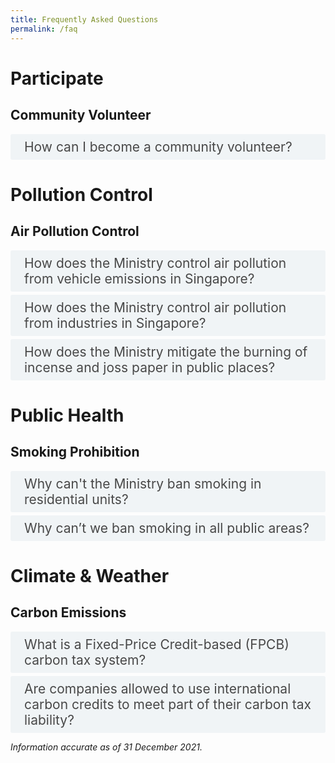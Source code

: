 ```yaml
---
title: Frequently Asked Questions
permalink: /faq
---  
```

<style>

input {
	display: none;
}
label {
	display: block;
	padding: 8px 22px;
	margin: 0 0 5px 0;
	cursor: pointor;
	background: #F0F4F6;
	border-radius: 3px;
	color: #484848;
	transition: ease .5s;
	font-size: 1.5em;
}

label:hover {
	background: #4a96b0;
	color: #FFF;
}

.accordion-content {
	/* background: #E2E5F6; */
	padding: 10px 0px 30px 30px;
	/* border: 1px solid #484848; */
	margin: 0 0 1px 0;
	border-radius: 3px;
}

input + label + .accordion-content {
	display: none;
}

input:checked + label + .accordion-content {
	display: none;
}

input:checked + label + .accordion-content {
	display: block;
}

</style>
<!-- End of accordion -->

<div class="container">

<h1><b>Participate</b></h1>

<h2 id="community-volunteer">Community Volunteer</h2>
<div>
	<input type="checkbox" id="title1"  /><label for="title1">How can I become a community volunteer?</label>
	<div class="accordion-content">
		<p>Protecting the environment is everyone&#39;s responsibility. You can make a difference by being an environment volunteer with the National Environment Agency (NEA) and PUB, Singapore&#39;s National Water Agency.<br>
			<br>
			NEA is recruiting Community Volunteers (CVs) to educate the public on environmental offences. The primary role of a CV is to educate environmental offenders to stop the offending acts and encourage greater ownership of the environment. Training will be provided by NEA. If an offender does not heed the repeated advice of a CV, the CV is empowered to take down the particulars of the non-compliant offender for NEA&#39;s consideration to follow through with enforcement action.<br>
			<br>
			NEA also has other volunteering opportunities such as SG Clean Ambassadors who support the SG Clean Campaign by working with our 3P (People, Public and Private) partners to promote good personal habits and social norms to raise standards of cleanliness and public hygiene, and safeguard public health. If you share our vision and passion to make SG Clean a way of life, we welcome you to <a href="https://form.gov.sg/#!/5e7484a2ca6a010011862c59" target="_blank">sign up</a> as an SG Clean Ambassador.<br>
			<br>
			PUB also has a <a href="https://www.pub.gov.sg/getinvolved/volunteers" target="_blank">volunteer programme</a> where you can do your part for water at the Singapore World Water Day events and public outreach activities.
		</p>
	</div>
</div>

<h1><b>Pollution Control</b></h1>

<h2 id="air-pollution-control">Air Pollution Control</h2>
<div>
  	<input type="checkbox" id="title2"  /><label for="title2">How does the Ministry control air pollution from vehicle emissions in Singapore?</label>
	<div class="accordion-content">
		<p>Vehicular (or motor) emission is one of the major sources of air pollution in Singapore. As part of our Energy Reset goals under the Singapore Green Plan 2030, Singapore is transitioning towards cleaner energy vehicles and ceasing diesel car and taxi registrations from 2025.<br>
    <br>
    To control the emissions generated by motor vehicles and safeguard public health, the National Environment Agency (NEA) sets specific exhaust emission and fuel quality standards for all vehicles, and regulates the type and quality of fuel that is being used in Singapore:<br>
    (I) All new and used petrol or diesel vehicles imported for registration in Singapore must comply with the <a href="https://sso.agc.gov.sg/SL/EPMA1999-RG6?DocDate=20120629&amp;ProvIds=Sc1-#Sc1-" target="_blank">Euro VI emission standards</a>.<br>
    (II) All new and used motorcycles imported into Singapore for registration must comply with the <a href="https://sso.agc.gov.sg/SL/EPMA1999-RG6?DocDate=20120629&amp;ProvIds=Sc3-#Sc3-" target="_blank">Euro IV emission standards</a>. Compared to the Euro III emission standard, the tighter Euro IV emission standard will help to reduce emissions of hydrocarbons (HC) and nitrogen oxides (NOx), which are precursors to ozone.<br>
    (III) All in-use vehicles have to comply with the in-use vehicle emission standards prescribed in the <a href="https://sso.agc.gov.sg/SL/EPMA1999-RG6/#Sc5-" target="_blank">regulations</a>.<br>
    (IV) Every motor vehicle being driven in Singapore, when using diesel or petrol, must only use Euro V diesel or petrol that conforms with the standards prescribed in the <a href="https://sso.agc.gov.sg/SL/EPMA1999-RG6/#Sc8-" target="_blank">regulations</a>.<br>
    (V) NEA also introduced the <a href="https://onemotoring.lta.gov.sg/content/onemotoring/home/buying/upfront-vehicle-costs/emissions-charges.html" target="_blank">Vehicular Emissions Scheme (VES)</a> to replace the Carbon Emission-Based Vehicle Scheme (CEVS) for all new cars, taxis and newly imported used cars with effect from 1 January 2018. The VES covers five pollutants – carbon dioxide (CO2), hydrocarbons (HC), carbon monoxide (CO), nitrogen oxides (NOx) and particulate matter (PM). To further promote the adoption of cleaner vehicles and to discourage the purchases of more pollutive models, the VES for new cars, taxis and imported used cars have been enhanced with increased rebates and surcharges from 1 January 2021 to 31 December 2022.<br>
    (VI) NEA further enhanced the <a href="https://onemotoring.lta.gov.sg/content/onemotoring/home/buying/vehicle-types-and-registrations/commercial-vehicle/early-turnover.html" target="_blank">Early Turnover Scheme (ETS)</a> to cover Euro IV Category C diesel vehicles from 1 April 2021 to 31 March 2023, to incentivise owners of diesel commercial vehicles to replace them with new, cleaner options. NEA and LTA have also introduced the <a href="https://www.lta.gov.sg/content/ltagov/en/newsroom/2020/3/news-releases/Promoting_the_adoption_of_cleaner_commercial_vehicles.html" target="_blank">Commercial Vehicle Emissions Scheme (CVES)</a> for all new and used imported Light Goods Vehicles (LGVs), Goods-cum-Passenger Vehicles (GPVs), and small buses, all with maximum laden weight (MLW) not exceeding 3,500kg, from 1 April 2021 to 31 March 2023.<br>
    (VII) The import of used vehicles into Singapore must also comply with the prevailing emission standards at the time of registration in Singapore.Visit <a href="https://www.nea.gov.sg/our-services/pollution-control/air-pollution/air-pollution-regulations" target="_blank">NEA&#39;s website</a> for more information on air pollution regulations.<br>
    <br>
    If you spot smoky vehicles or idling engines, you may report them to NEA, providing details such as the vehicle registration number, location, date and time of the incident via NEA&#39;s <a href="https://www.nea.gov.sg/corporate-functions/feedback" target="_blank">online feedback form</a>.</p>
	</div>
  	<input type="checkbox" id="title3"  /><label for="title3">How does the Ministry control air pollution from industries in Singapore?</label>
	<div class="accordion-content">
		<p>The National Environment Agency (NEA) evaluates the hazard and pollution impact of industries to ensure that they do not contribute to unmanageable pollution, health and safety hazards. NEA checks the designs of industrial plants and pollution control equipment at the building plan stage for compliance with pollution control requirements. An industry is allowed to be set up only if it is sited in an appropriate industrial estate, and can comply with the pollution control requirements.<br>
			<br>
			NEA&#39;s Source Emission Test Scheme requires industries to conduct source emission tests on their own, or engage <a href="https://www.nea.gov.sg/our-services/pollution-control/air-pollution/air-quality/accredited-testing-bodies-for-source-emission-tests" target="_blank">accredited laboratories</a> under the <a href="https://www.sac-accreditation.gov.sg/services/accreditation-services/laboratories" target="_blank">Singapore Laboratory Accreditation Scheme (SAC-SINGLAS)</a> to monitor their air emissions regularly, and take measures to ensure their compliance with the prescribed air emission standards.<br>
			<br>
			NEA also conducts regular inspections on industries, fuel analyses and smoke observations of chimneys, to ensure that pollution control equipment is maintained and operated properly.
</p>
	</div>
    	<input type="checkbox" id="title4"  /><label for="title4">How does the Ministry mitigate the burning of incense and joss paper in public places?</label>
	<div class="accordion-content">
		<p>Currently, there are no regulations against the burning of incense and joss paper in public places. Being a multi-cultural society, the Government encourages members of public, including temples and devotees, to practise graciousness and consideration for the environment and neighbouring premises, when carrying out religious practices in public places.<br>
			<br>
			Devotees are advised to clean up the place after they have made their offerings. When burning joss paper, candles and other offerings, they should make use of the proper pits and containers provided at the designated points, such as those provided by the Town Councils.<br>
			<br>
			The National Environment Agency (NEA) works closely with religious associations and the town councils on reminding devotees to avoid burning joss papers on the ground and grass patches, and that it is also not necessary to throw joss paper in the air but to burn them instead.<br>
			<br>
			If you have an enquiry, you may contact NEA via this <a href="https://www.nea.gov.sg/corporate-functions/feedback" target="_blank">online feedback form</a>.</p>
	</div>
</div>

<h1><b>Public Health</b></h1>

<h2 id="smoking-prohibition">Smoking Prohibition</h2>
<div>
  	<input type="checkbox" id="title5"  /><label for="title5">Why can&#39;t the Ministry ban smoking in residential units?</label>
	<div class="accordion-content">
		<p>We recognise that indiscriminate smoking in homes can be distressing and we empathise with those affected. <br>
<br>
The National Environment Agency (NEA) has been progressively extending the smoking prohibition to more public places in consultation with the public and relevant stakeholders. Since 2013, the smoking prohibition has been extended to the common areas of public and private residential premises, including condominiums (e.g. common corridors, stairwells, lobby areas, and void decks). <br>
<br>
Nevertheless, homes are private spaces and our regulations need to be balanced against privacy concerns. Apart from privacy concerns, there are also practical challenges to investigating and enforcing against smoking in homes. It will be challenging to track down the smoker or obtain evidence of an act of smoking being committed without intrusive methods and affecting the privacy of innocent neighbours. <br>
<br>
We adopt a three-pronged approach on this issue:<br>
<br>
a. Engender greater social responsibility by instilling consideration for the health and well-being of those around us, such as our family members and neighbours. This includes the widespread adoption/acceptance of new social norms of what constitutes acceptable behaviour. Agencies will explore effective ways of doing this such as developing targeted messages to be communicated across key platforms.<br>

b. Explore ways to facilitate productive conversations between neighbours to deal with difficult situations, before they escalate into intractable disputes.<br>

c. Study how disputes can be better addressed by the inter-agency Community Dispute Management Framework by reviewing the Community Mediation Process and the Community Disputes Resolution Tribunal (CDRT) to enhance their effectiveness when residents turn to these channels.<br>
<br>
Currently, NEA has collaborated with the Housing &amp; Development Board (HDB), Health Promotion Board (HPB), Municipal Services Office (MSO), and town councils to develop and issue joint advisories to units where feedback on tobacco smoke have been received. The advisory urges smokers to be considerate to their family members and neighbours, as well as advises them on the smoking cessation helplines available. We will continue to encourage and support ground-up efforts by community organisations and the grassroots. <br>
<br>
Living close to one another necessitates good neighbourly behaviour so that we can live together harmoniously. Legislation is not a panacea and we must pursue a community approach. Affected residents are encouraged to resolve their concerns amicably with their neighbours, or seek assistance from a professional mediator from the Community Mediation Centre (CMC). Through joint or private session, trained mediators will facilitate discussions between parties in an effort to reach a mutually acceptable solution. You may call the CMC at 1800 2255 529 or <a href="https://cmc.mlaw.gov.sg/" target="_blank">register a case online</a>.
</p>
	</div>
  	<input type="checkbox" id="title6"  /><label for="title6">Why can’t we ban smoking in all public areas?</label>
	<div class="accordion-content">
		<p>Although the long-term goal is to prohibit smoking at all public places, we need to recognise that smokers also need space to smoke. To reduce the public&#39;s exposure to the harmful effects of second-hand tobacco smoke, the National Environment Agency (NEA) has been progressively extending the smoking prohibition to more public places where the public are more likely to be exposed to second-hand tobacco smoke such as common areas of residential buildings, sheltered walkways, linkways, overhead bridges, outdoor compounds of hospitals, reservoirs and more than 400 parks.<br>
    <br>
    Since 30 June 2017, NEA has also stopped accepting applications for smoking corners in all retail food establishments. Existing smoking corners will remain until the current licences of the retail food establishments are terminated. Retail food establishments with smoking corners are required to demarcate the smoking corner clearly.<br>
    <br>
    As of 2021, 87 out of the 111 hawker centres in Singapore are smoke-free. For the remaining 24 hawker centres with smoking corners, NEA will continue to engage local stakeholders on the progressive removal of smoking corners when opportune. This phased approach is meant to minimise disruption to existing operations and businesses.<br>
    <br>
    Since January 2019, public areas within the Orchard Road precinct have been designated as a No Smoking Zone (NSZ), and smoking is only allowed in Designated Smoking Areas (DSAs). Premises owners are encouraged within the NSZ to demarcate DSAs and put up directional signage within their premises, if they deem it necessary to facilitate the convenience of smokers among their occupants and visitors.<br>
    <br>
    More information can be found at <a href="https://www.nea.gov.sg/our-services/smoking-prohibition/smoking-prohibition-extension" target="_blank">NEA&#39;s website</a>.</p>
	</div>
</div>

<h1><b>Climate & Weather</b></h1>

<h2 id="carbon-emissions">Carbon Emissions</h2>
<div>
  	<input type="checkbox" id="title7"  /><label for="title7">What is a Fixed-Price Credit-based (FPCB) carbon tax system?</label>
	<div class="accordion-content">
		<p>Singapore has implemented a Fixed-Price Credit-based (FPCB) tax mechanism where companies will pay the carbon tax by purchasing and surrendering non-tradeable carbon credits representing the equivalent amount of verified emissions generated. These carbon credits can be purchased from the Government at a fixed price.<br>
    <br>
    We recognise that there may be benefits in expanding the mode of carbon tax payment to include international carbon credits and linking our carbon tax framework to other carbon pricing jurisdictions in the longer term. We are studying the feasibility of doing so and how we can leverage robust international market mechanisms to complement our domestic mitigation efforts. The FPCB system provides the flexibility to accommodate international carbon credits and link up with external partners, should we decide to do so in future.  
</p>
	</div>
  	<input type="checkbox" id="title8"  /><label for="title8">Are companies allowed to use international carbon credits to meet part of their carbon tax liability?</label>
	<div class="accordion-content">
		<p>For now, companies may only use fixed-price credits issued by the National Environment Agency (NEA) to meet their carbon tax liability. Nonetheless, the Government is exploring the feasibility of enabling companies to partially offset their carbon tax liability with international carbon credits. We are studying the key design features, potential legislative changes and implementation options, and we will announce our decision in due course.</p>
	</div>

<p><i>Information accurate as of 31 December 2021.</i></p>
	
</div>
</div>
